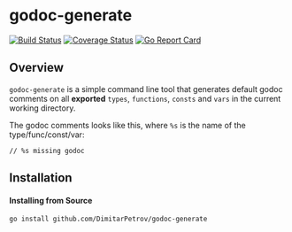 # godoc-generate

[![Build Status](https://travis-ci.org/DimitarPetrov/godoc-generate.svg?branch=master)](https://travis-ci.org/DimitarPetrov/godoc-generate)
[![Coverage Status](https://coveralls.io/repos/github/DimitarPetrov/godoc-generate/badge.svg?branch=master)](https://coveralls.io/github/DimitarPetrov/godoc-generate?branch=main)
[![Go Report Card](https://goreportcard.com/badge/github.com/DimitarPetrov/godoc-generate)](https://goreportcard.com/report/github.com/DimitarPetrov/godoc-generate)

## Overview

`godoc-generate` is a simple command line tool that generates default godoc comments on all **exported** `types`, `functions`, `consts` and `vars` in the current working directory.

The godoc comments looks like this, where `%s` is the name of the type/func/const/var:

```
// %s missing godoc
```

## Installation

#### Installing from Source
```
go install github.com/DimitarPetrov/godoc-generate
```